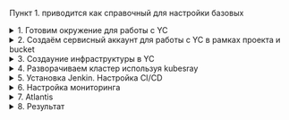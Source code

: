 Пункт 1. приводится как справочный для настройки базовых 

<details>
    <summary>1. Готовим окружение для работы с YC</summary>
    <br>

1.1. Cоздаём сервисный аккаунт, предоставляем роль editor

```
$ yc iam service-account create --name neto-robot --description "Service account for Netology"
```
1.2. Создаём авторизованный ключ для вашего сервисного аккаунта и сохраняем его в файл, он понадобится нам в дальнейшем при развёртывании инфраструктуры:

```
$ yc iam key create --service-account-name neto-robot --output key.json
```

1.3. Создайте ключ доступа для сервисного аккаунта:

```
iva@c9:~/Documents/YC $ yc iam access-key create --service-account-name neto-robot
access_key:
  id: ajee50ng7jcav6p2c6oq
  service_account_id: ajegb4hm7vmc8mtflcdq
  created_at: "2022-03-25T23:39:13.295548648Z"
  key_id: YCAJEou5UEaZBnd8uIJte-gcn
secret: YCOX5m-V59haXjhUWAKTWxFDNjwn1nSdZmFAnh0B
```

1.4. Узнайте идентификатор сервисного аккаунта по его имени:

```
iva@c9:~/Documents/YC $ yc iam service-account get neto-robot
id: ajegb4hm7vmc8mtflcdq
folder_id: b1gm6im3mcuc36r6kn8s
created_at: "2022-03-25T22:28:10Z"
name: neto-robot
description: Service account for Netology
```
или из списка доступных

```
iva@c9:~/Documents/YC $ yc iam service-account list
+----------------------+------------+
|          ID          |    NAME    |
+----------------------+------------+
| ajegb4hm7vmc8mtflcdq | neto-robot |
+----------------------+------------+
```

1.5. Назначьте роль сервисному аккаунту neto-robot, используя его идентификатор:

```
yc resource-manager folder add-access-binding netology \
    --role editor \
    --subject serviceAccount:ajegb4hm7vmc8mtflcdq
```

Параметры командной строки

--access-key STR: Идентификатор ключа доступа

--secret-key STR: Секретный ключ доступа

1.6. Переменные окружения. Если какой-либо параметр аутентификации не указан в командной строке, YDB CLI пробует его получить из следующих переменных окружения:

AWS_ACCESS_KEY_ID: Идентификатор ключа доступа

AWS_SECRET_ACCESS_KEY: Секретный ключ доступа

-- добавляем параметры к нашему окружению:

```
export YC_TOKEN='AQAEA7**************'
export AWS_ACCESS_KEY_ID='YCAJEou5UE*****************'
export AWS_SECRET_ACCESS_KEY='YCOX5m-*************************'
```
-- так же можно внести эти параметры в .bashrc

</details>


<details>
    <summary>2. Создаём сервисный аккаунт для работы с YC в рамках проекта и bucket</summary>
    <br>

2.1. В директории репозитория [deploy/1.0](./1.0/) расположены скрипты terraform для создания сервисного аккаунта и bucket для хранения текущего состояния инфраструктуры.

Перед выполнением terraform необходимо внести изменения в terraform.tfvars, указав соответсвующие параметры YC и данные сервисного аккаунта созданного на "Шаге 1" либо имеющегося административного аккаунта.

```
$ cat terraform.tfvars 
yc_cloud_id              = "b1gos10ashr7cgusvgg9"
yc_folder_id             = "b1gm6im3mcuc36r6kn8s"
yc_zone                  = "ru-central1-a"
service_account_key_file = "../YC/tf_sa_key.json"
sa_name			 = "neto-fdevops-13"
bucket_tf		 = "neto-bucket-fdevops-13"

```

```
$ terraform plan
$ terraform apply -auto-approve
$ terraform output -json sa_json_key_terraform >../YC/sa_json_key_terraform.json
```

Результатом выполнения будет создание bucket S3, сервисного аккаунта с ролью editor, файла с данными сервисного аккаунта - понадобятся нам в дальнейшем и будут использованы на всём протяжении.

</details>

<details>
    <summary>3. Создаyние инфраструктуры в YC</summary>
    <br>

3.1. астраиваем workspace и выбираем в качестве рабочего "stage"

```
/1.1 $ terraform workspace list 
* default

/1.1 $ terraform workspace new stage
Created and switched to workspace "stage"!

You're now on a new, empty workspace. Workspaces isolate their state,
so if you run "terraform plan" Terraform will not see any existing state
for this configuration.

/1.1 $ terraform workspace list 
  default
* stage

/1.1 $ terraform workspace new prod
Created and switched to workspace "prod"!

You're now on a new, empty workspace. Workspaces isolate their state,
so if you run "terraform plan" Terraform will not see any existing state
for this configuration.

/1.1 $ terraform workspace list 
  default
* prod
  stage

/1.1 $ terraform workspace select stage
Switched to workspace "stage".
iva@c9v:~/Documents/Diplom/1.1 $ terraform workspace list 
  default
  prod
* stage


```

3.2 Создаём инфраструктуру "Stage"

Перед созданием необходимо внести соответсвующие правки в конфигурационный файл переменных terraform.tfvars -указать данные для сервисного аккаунта полученные на "шаге 2", и данные для будущей авторизации на хостах

```
$ cat metadata.txt
#cloud-config
users:
  - name: ansible
    groups: sudo
    shell: /bin/bash
    sudo: ['ALL=(ALL) NOPASSWD:ALL']
    ssh-authorized-keys:
      - ssh-rsa AAAAB3NzaC1yc2EAAAAD<cut></cut>
```

```
/1.1$ tree 

.
├── cicd_instance.tf - инстансы для Jenkins
├── generate_inventory.sh - генерация inventory для последующего использования в kubespray
├── k8s_deployer.tf	- инстанс для настройки kubernetes
├── k8s_instance.tf	- инстансы kubernetes
├── local.tf		- описание инстансов kubernetes через локальные переменные
├── main.tf		- основной модуль
├── network.tf		- описание создаваемых сетей через локальные переменнные
├── outputs.tf		- вывод результата создания инфраструктуры 
├── terraform.tfvars	- переменные terraform
├── variables.tf	- описание переменных terraform со значениями по умолчанию
└── versions.tf		- описание провайдера ЯО для terraform и хранения состояния в S3 bucket

0 directories, 11 files

```

```
/1.1 $ terraform plan - строим план, проверяем что получим в итоге

/1.1 $ terraform apply -auto-approve - применяем план

/1.1 $ terraform output - выводим данные инфраструктуры, они нам понадабятся при дальнейшем развёртывании. Включает в себя три ноды и контрол плэйн. а так же вспомогательные сервера для развёртывания деплоя и агентов teamcity
cicd_agent_nat_IP = [
  "84.201.129.17",
]
cicd_agents_IP = [
  "10.0.10.8",
]
cicd_master_IP = [
  "10.0.10.31",
]
cicd_master_nat_IP = [
  "84.201.173.5",
]
k8s_cp_IP = [
  "10.0.10.22",
]
k8s_cp_nat_IP = [
  "51.250.1.219",
]
k8s_deployer_IP = [
  "10.0.10.25",
]
k8s_deployer_nat_IP = [
  "51.250.92.86",
]
k8s_node_IP = [
  "10.0.10.11",
  "10.0.20.16",
  "10.0.30.30",
]
workspace = "stage"
```
</details>

<details>
    <summary>4. Разворачиваем кластер используя kubesray</summary>
    <br>

4.1. Разворачивать будем с отдельновыделенного хоста который в будущем не будет входить в кластер. 

подключаемся из-вне:

```
$ ssh ansible@51.250.92.86

```

После подключения необходимо установить необходимые для дальнейшей работы пакеты:

```
$ sudo apt-get update -y && sudo apt-get install git mc python3-pip -y
```

разместить в директории сертификат и закрытый ключ id_rsa, выставить соответсвующие права и проверить что работает подлкючение с удалённой машины на целевые хосты

```
cd .ssh/
chmod 600 id_rsa
ls -la
clear
cd
ssh ansible@10.0.10.22
ssh ansible@10.0.10.11
ssh ansible@10.0.20.16
ssh ansible@10.0.30.30
```

4.2. Клонируем репозиторий kubespray и производим настройку - выполняется на будущем controlplayn либо на deploer-хосте (в данном примере установка производилась с deployer)...

```
$ git clone https://github.com/kubernetes-sigs/kubespray
$ cd kubespray/
$ sudo pip3 install -r requirements.txt
$ cp -rfp inventory/sample inventory/mycluster
$ declare -a IPS=(10.0.10.22 10.0.10.11 10.0.20.16 10.0.30.30)
$ CONFIG_FILE=inventory/mycluster/hosts.yaml python3 contrib/inventory_builder/inventory.py ${IPS[@]}
$ cd inventory/mycluster/

ansible@deployer:~/kubespray/inventory/mycluster$ cat hosts.yaml
all:
  hosts:
    cp1:
      ansible_host: 10.0.10.22
      ip: 10.0.10.22
      access_ip: 10.0.10.22
    node1:
      ansible_host: 10.0.10.11
      ip: 10.0.10.11
      access_ip: 10.0.10.11
    node2:
      ansible_host: 10.0.20.16
      ip: 10.0.20.16
      access_ip: 10.0.20.16
    node3:
      ansible_host: 10.0.30.30
      ip: 10.0.30.30
      access_ip: 10.0.30.30
  children:
    kube_control_plane:
      hosts:
        cp1:
    kube_node:
      hosts:
        node1:
        node2:
        node3:
    etcd:
      hosts:
        cp1:
    k8s_cluster:
      children:
        kube_control_plane:
        kube_node:
    calico_rr:
      hosts: {}

```

Для доступа из-вне необходимо раскоментировать соответствующую настройку в файле k8s-cluster.yml.

```
ansible@deployer:~/kubespray/inventory/mycluster/group_vars/k8s_cluster$ cat k8s-cluster.yml | grep suppl
supplementary_addresses_in_ssl_keys: [51.250.1.219]
```
Так же необходимо перед развёртыванием раскоментировать/выставить соответсвующие плагины.

Пример готовой конфигурации можно посмотреть в [deploy/2.0](./2.0)

Развёртывание подготовленной конфигурации выполняется командой:

```
ansible@deployer:~/kubespray$ ansible-playbook -i inventory/mycluster/hosts.yaml cluster.yml -b -v
```

После окончания установки подключаемся к хосту controlplane по ssh и копируем сертификаты для доступа к нашему кластеру.

```
$ {     mkdir -p $HOME/.kube;     sudo cp -i /etc/kubernetes/admin.conf $HOME/.kube/config;     sudo chown $(id -u):$(id -g) $HOME/.kube/config; }


$ kubectl get pods -n kube-system

$ kubectl get nodes
NAME    STATUS   ROLES           AGE   VERSION
cp1     Ready    control-plane   18d   v1.25.6
node1   Ready    <none>          18d   v1.25.6
node2   Ready    <none>          18d   v1.25.6
node3   Ready    <none>          18d   v1.25.6

```

4.3 Настраиваем локальный доступ к кластеру, для этого переносим данные config и корректируем адрес сервера.

-- для огранизации ограниченного в правах доступа можно создать сервисный аккаунт с минимальными правами, как это сделать будет описано ниже.

```
~/.kube $ cat config 
apiVersion: v1
clusters:
- cluster:
    certificate-authority-data: LS0tLS1CRUdJTiBDRVJUSUZJQ0FURS0t<cut></cut>RS0tLS0tCg==
    server: https://51.250.1.219:6443
  name: cluster.local
contexts:
- context:
    cluster: cluster.local
    namespace: app-ns-stage
    user: kubernetes-admin
  name: kubernetes-admin@cluster.local
current-context: kubernetes-admin@cluster.local
kind: Config
preferences: {}
users:
- name: kubernetes-admin
  user:
    client-certificate-data: LS0tLS1CRUdJTiBDRVJUSUZJQ0FU<cut></cut>BDRVJUSUZJQ0FURS0tLS0tCg==
    client-key-data: LS0tLS1CRUdJTiBSU0EgUF<cut></cut>SBLRVktLS0tLQo=

```


</details>

<details>
    <summary>5. Установка Jenkin. Настройка CI/CD</summary>
    <br>

5.1. Для настройки Jenkins и агентов используется Ansible, предварительно необходимо внести корректировки в файл [hosts.yml](./5.0/Jenkins/inventory/cicd/hosts.yml) указав IP самого jenkins и агента(ов)

[Готовый плэйбук Jenkins](./5.0/Jenkins/)

```
$ ansible-playbook -i inventory/cicd/hosts.yml jenkins.yml
```

5.2. После развёртывания перейти в web-интерфейс и следуя подсказке авторизоваться. Доустановить необходимые плагины. Подключить агенты.

5.3. Добавить необходимые локальные и глобальные переменные.

для взаммодействия с kubernetes создать сервисный аккаунт с соответсвующими ролями, экспортировать серкрет в файл и на его основе подготовить kubeconf

```
kubectl apply -f << EOF -
apiVersion: v1
kind: ServiceAccount
metadata:
  name: ${saname}
  annotations:
    createdBy: "for testing helm in jenkins" 
---
apiVersion: v1
kind: Secret
metadata:
  name: deployer-secret
  annotations:
    kubernetes.io/service-account.name: deployer
type: kubernetes.io/service-account-token
---
apiVersion: rbac.authorization.k8s.io/v1
kind: ClusterRoleBinding
metadata:
  name: ${saname}-rb
roleRef:
  apiGroup: rbac.authorization.k8s.io
  kind: ClusterRole
  name: ${saname}
subjects:
- kind: ServiceAccount
  name: ${saname}
  namespace: default
---
apiVersion: rbac.authorization.k8s.io/v1
kind: ClusterRole
metadata:
  name: ${saname}
rules:
- apiGroups:
  - ""
  resources:
  - pods
  - pods/log
  - services
  - configmaps
  - secrets
  - namespaces
  verbs:
  - '*'
- apiGroups:
  - "apps"
  resources:
  - deployments
  - replicasets
  verbs:
  - '*'
- apiGroups:
  - "networking.k8s.io"
  resources:
  - ingresses
  verbs:
  - '*'
EOF


serviceaccount/deployer configured
secret/deployer-secret created
clusterrolebinding.rbac.authorization.k8s.io/deployer-rb unchanged
clusterrole.rbac.authorization.k8s.io/deployer unchanged
iva@c9v:~/Documents/Diplom/5.0/CI_CD $ kubectl get secrets deployer-secret -o yaml >deployer-sa.json

```

5.3 Подключить текущий репозиторий через multipipeline.

![](./img/5.0/Jenkins-first-01.png)
![](./img/5.0/Jenkins-first-02.png)
![](./img/5.0/Jenkins-first-03.png)
![](./img/5.0/Jenkins-first-04.png)
![](./img/5.0/Jenkins-first-05.png)
![](./img/5.0/Jenkins-first-06.png)
![](./img/5.0/Jenkins-first-07.png)

</details>


<details>
    <summary>6. Настройка мониторинга </summary>
    <br>

6.1. Настройки и развёртывания системы мониторинга используя kube-prometheus:

```
iva@c9v:~/Documents/Diplom/4.0 $ git clone https://github.com/prometheus-operator/kube-prometheus.git
iva@c9v:~/Documents/Diplom/4.0/kube-prometheus  (main)$ kubectl wait \
        --for condition=Established \
        --all CustomResourceDefinition \
        --namespace=monitoring
iva@c9v:~/Documents/Diplom/4.0/kube-prometheus  (main)$ kubectl apply -f manifests/

iva@c9v:~/Documents/Diplom/4.0/kube-prometheus  (main)$ kubectl get pods --all-namespaces
NAMESPACE     NAME                                       READY   STATUS    RESTARTS   AGE
<cut>...</cut>
monitoring    alertmanager-main-0                        2/2     Running   0          115s
monitoring    alertmanager-main-1                        2/2     Running   0          115s
monitoring    alertmanager-main-2                        2/2     Running   0          115s
monitoring    blackbox-exporter-6fd586b445-tcmg8         3/3     Running   0          2m29s
monitoring    grafana-9f58f8675-9p24g                    1/1     Running   0          2m18s
monitoring    kube-state-metrics-66659c89c-jl9nt         3/3     Running   0          2m16s
monitoring    node-exporter-92b6n                        2/2     Running   0          2m14s
monitoring    node-exporter-hjzzl                        2/2     Running   0          2m14s
monitoring    node-exporter-pc4q7                        2/2     Running   0          2m14s
monitoring    node-exporter-pxws2                        2/2     Running   0          2m14s
monitoring    prometheus-adapter-757f9b4cf9-msw97        1/1     Running   0          2m11s
monitoring    prometheus-adapter-757f9b4cf9-zw4bm        1/1     Running   0          2m11s
monitoring    prometheus-k8s-0                           2/2     Running   0          114s
monitoring    prometheus-k8s-1                           2/2     Running   0          114s
monitoring    prometheus-operator-776c6c6b87-xhdpn       2/2     Running   0          2m11s

```

После развёртывания необходимо удалить одно из правил создаваемое по умолчанию препятствующее доступу из вне к grafana

```
$ kubectl -n monitoring delete networkpolicies.networking.k8s.io grafana
```

6.2. Опубликовать графану наружу используя [playbook](./4.0/apps/):

```
$ kubectl apply -f ingress.yaml -f service.yaml 

```

</details>



<details>
    <summary>7. Atlantis </summary>
    <br>

[Порядок настрой Atlantis](https://www.runatlantis.io/docs/installation-guide.html)


7.1. Создайте учетные данные для доступа к хосту GitHub

7.2. Добавьте репозиторий runatlantis в helm

```
$ helm repo add runatlantis https://runatlantis.github.io/helm-charts
```

7.3. Создать values.yaml файл, после чего отредактировать, внеся соответсвующие креды и параметры.

[Пример моей конфигурации для GitHub](./5.0/Atlantis/)

```
$ helm inspect values runatlantis/atlantis > values_latest.yaml
```

```
github: {}
github:
   user: Ingvar78
   token: 'g***' - токен с GitHub
   secret: 'NOIg***************i' - WebHook

....

orgAllowlist: github.com/Ingvar78/*

```

Развёртывание Atlantis:

``` 
$  helm install atlantis runatlantis/atlantis -f values_latest.yaml --debug

```

    
</details>


<details>
    <summary>8. Результат </summary>
    <br>

```
$ kubectl get pods -A
NAMESPACE       NAME                                       READY   STATUS    RESTARTS       AGE
app-ns-stage    my-app-neto-app-77f54c7885-h9tw4           1/1     Running   0              23h
atlantis        atlantis-0                                 1/1     Running   0              10d
ingress-nginx   ingress-nginx-controller-gh8j5             1/1     Running   0              19d
ingress-nginx   ingress-nginx-controller-tfrhl             1/1     Running   0              19d
ingress-nginx   ingress-nginx-controller-zh2ll             1/1     Running   0              19d
kube-system     calico-kube-controllers-75748cc9fd-c8hdm   1/1     Running   0              19d
kube-system     calico-node-qqrds                          1/1     Running   0              19d
kube-system     calico-node-r9xss                          1/1     Running   0              19d
kube-system     calico-node-tbgk7                          1/1     Running   0              19d
kube-system     calico-node-tlp4b                          1/1     Running   0              19d
kube-system     coredns-588bb58b94-brlw4                   1/1     Running   0              19d
kube-system     coredns-588bb58b94-pjgtd                   1/1     Running   0              19d
kube-system     dns-autoscaler-5b9959d7fc-pfmc9            1/1     Running   0              19d
kube-system     kube-apiserver-cp1                         1/1     Running   1              19d
kube-system     kube-controller-manager-cp1                1/1     Running   2 (5d6h ago)   19d
kube-system     kube-proxy-d2lp7                           1/1     Running   0              19d
kube-system     kube-proxy-h55zl                           1/1     Running   0              19d
kube-system     kube-proxy-vlfcx                           1/1     Running   0              19d
kube-system     kube-proxy-zjqml                           1/1     Running   0              19d
kube-system     kube-scheduler-cp1                         1/1     Running   2 (5d6h ago)   19d
kube-system     metrics-server-6bd8d699c5-5vzhx            1/1     Running   0              19d
kube-system     nginx-proxy-node1                          1/1     Running   0              19d
kube-system     nginx-proxy-node2                          1/1     Running   0              19d
kube-system     nginx-proxy-node3                          1/1     Running   0              19d
kube-system     nodelocaldns-5gzk7                         1/1     Running   0              19d
kube-system     nodelocaldns-b7w4m                         1/1     Running   0              19d
kube-system     nodelocaldns-m7s79                         1/1     Running   0              19d
kube-system     nodelocaldns-n4b7c                         1/1     Running   0              19d
monitoring      alertmanager-main-0                        2/2     Running   1 (19d ago)    19d
monitoring      alertmanager-main-1                        2/2     Running   0              19d
monitoring      alertmanager-main-2                        2/2     Running   0              19d
monitoring      blackbox-exporter-6fd586b445-jhgqw         3/3     Running   0              19d
monitoring      grafana-9f58f8675-bjg7x                    1/1     Running   0              19d
monitoring      kube-state-metrics-66659c89c-xsqmv         3/3     Running   0              19d
monitoring      node-exporter-7mqpm                        2/2     Running   0              19d
monitoring      node-exporter-p2slj                        2/2     Running   0              19d
monitoring      node-exporter-t9r74                        2/2     Running   0              19d
monitoring      node-exporter-tfshd                        2/2     Running   0              19d
monitoring      prometheus-adapter-757f9b4cf9-54ts6        1/1     Running   0              19d
monitoring      prometheus-adapter-757f9b4cf9-5w46s        1/1     Running   0              19d
monitoring      prometheus-k8s-0                           2/2     Running   0              19d
monitoring      prometheus-k8s-1                           2/2     Running   0              19d
monitoring      prometheus-operator-776c6c6b87-wbr5w       2/2     Running   0              19d
```

2. Http доступ к web интерфейсу [grafana](http://grafana.eger.pro/). 

![](./img/4.0/grafana-01.png)

3. Дашборды в grafana отображающие состояние Kubernetes кластера.

![](./img/4.0/grafana-02.png)

4. http доступ к тестовому приложению [https://testapp.eger.pro/](https://testapp.eger.pro/).

![](./img/4.0/test-app-01.png)

5. [Helm Atlantis](./5.0/Atlantis/)

![](./img/5.0/atlantis-02.png)

![](./img/5.0/atlantis-03.png)

Сборка и публикация приложения в kubernetes кластере.

![](./img/5.0/Jenkins-03.png)

![](./img/5.0/Jenkins-04.png)

![](./img/5.0/Jenkins-05.png)



</details>

